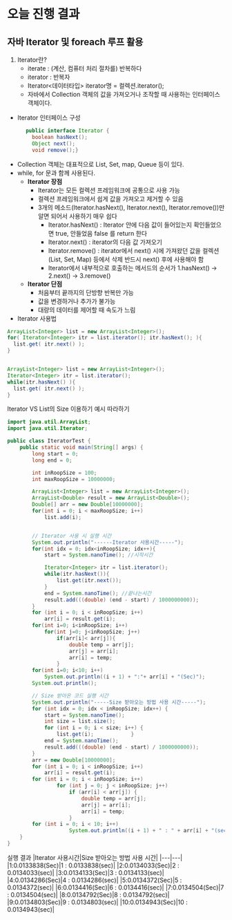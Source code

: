 # 오늘 진행 결과
## 자바 Iterator 및 foreach 루프 활용
1. Iterator란?
   * iterate : (계산, 컴퓨터 처리 절차를) 반복하다
   * iterator : 반복자
   * Iterator<데이터타입> iterator명 = 컬렉션.iterator();
   * 자바에서 Collection 객체의 값을 가져오거나 조작할 때 사용하는 인터페이스 객체이다.
* Iterator 인터페이스 구성
```java
      public interface Iterator {
        boolean hasNext();
        Object next();
        void remove();}
```

   * Collection 객체는 대표적으로 List, Set, map, Queue 등이 있다.
   * while, for 문과 함께 사용된다.
     * **Iterator 장점**
       * Iterator는 모든 컬렉션 프레임워크에 공통으로 사용 가능
       * 컬렉션 프레임워크에서 쉽게 값을 가져오고 제거할 수 있음
       * 3개의 메소드(Iterator.hasNext(), Iterator.next(), Iterator.remove())만 알면 되어서 사용하기 매우 쉽다
         * Iterator.hasNext() : Iterator 안에 다음 값이 들어있는지 확인들었으면 true, 안들었음 false 를 return 한다
         * Iterator.next() : iterator의 다음 값 가져오기
         * Iterator.remove() : iterator에서 next() 시에 가져왔던 값을 컬렉션(List, Set, Map) 등에서 삭제 반드시 next() 후에 사용해야 함
         * Iterator에서 내부적으로 호출하는 메서드의 순서가  1.hasNext() -> 2.next() -> 3.remove() 
     * **Iterator 단점**
       * 처음부터 끝까지의 단방향 반복만 가능
       * 값을 변경하거나 추가가 불가능
       * 대량의 데이터를 제어할 때 속도가 느림
 * Iterator 사용법
```java
ArrayList<Integer> list = new ArrayList<Integer>();
for( Iterator<Integer> itr = list.iterator(); itr.hasNext(); ){
  list.get( itr.next() );
}


ArrayList<Integer> list = new ArrayList<Integer>();
Iterator<Integer> itr = list.iterator();
while(itr.hasNext() ){
  list.get( itr.next() );
}

```
Iterator VS List의 Size 이용하기
예시 따라하기

```java
import java.util.ArrayList;
import java.util.Iterator;

public class IteratorTest {
    public static void main(String[] args) {
        long start = 0;
        long end = 0;

        int inRoopSize = 100;
        int maxRoopSize = 10000000;

        ArrayList<Integer> list = new ArrayList<Integer>();
        ArrayList<Double> result = new ArrayList<Double>();
        Double[] arr = new Double[10000000];
        for(int i = 0; i < maxRoopSize; i++)
            list.add(i);


        // Iterator 사용 시 실행 시간
        System.out.println("------Iterator 사용시간-----");
        for(int idx = 0; idx<inRoopSize; idx++){
            start = System.nanoTime(); //시작시간

            Iterator<Integer> itr = list.iterator();
            while(itr.hasNext()){
                list.get(itr.next());
            }
            end = System.nanoTime(); //끝나는시간
            result.add(((double) (end - start) / 1000000000));
        }
        for (int i = 0; i < inRoopSize; i++)
            arr[i] = result.get(i);
        for(int i=0; i<inRoopSize; i++)
            for(int j=0; j<inRoopSize; j++)
                if(arr[i]< arr[j]){
                    double temp = arr[j];
                    arr[j] = arr[i];
                    arr[i] = temp;
                }
        for(int i=0; i<10; i++)
            System.out.println((i + 1) + ":"+ arr[i] + "(Sec)");
        System.out.println();

        // Size 받아온 코드 실행 시간
        System.out.println("-----Size 받아오는 방법 사용 시간-----");
        for (int idx = 0; idx < inRoopSize; idx++) {
            start = System.nanoTime();
            int size = list.size();
            for (int i = 0; i < size; i++) {
                list.get(i);			}
            end = System.nanoTime();
            result.add(((double) (end - start) / 1000000000));
        }
        arr = new Double[10000000];
        for (int i = 0; i < inRoopSize; i++)
            arr[i] = result.get(i);
        for (int i = 0; i < inRoopSize; i++)
                for (int j = 0; j < inRoopSize; j++)
                    if (arr[i] < arr[j]) {
                        double temp = arr[j];
                        arr[j] = arr[i];
                        arr[i] = temp;
                    }
        for (int i = 0; i < 10; i++)
                    System.out.println((i + 1) + " : " + arr[i] + "(sec)");
    }
}
```
실행 결과
|Iterator 사용시간|Size 받아오는 방법 사용 시간|
|---|---|
|1:0.0133838(Sec)|1 : 0.0133838(sec)|
|2:0.0134033(Sec)|2 : 0.0134033(sec)|
|3:0.0134133(Sec)|3 : 0.0134133(sec)|
|4:0.0134286(Sec)|4 : 0.0134286(sec)|
|5:0.0134372(Sec)|5 : 0.0134372(sec)|
|6:0.0134416(Sec)|6 : 0.0134416(sec)|
|7:0.0134504(Sec)|7 : 0.0134504(sec)|
|8:0.0134792(Sec)|8 : 0.0134792(sec)|
|9:0.0134803(Sec)|9 : 0.0134803(sec)|
|10:0.0134943(Sec)|10 : 0.0134943(sec)|
